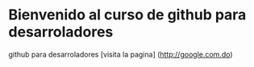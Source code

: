 # Bienvenido al curso de github para desarroladores


github para desarroladores
[visita la pagina] (http://google.com.do)
